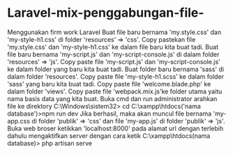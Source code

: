 # Laravel-mix-penggabungan-file-
Menggunakan firm work Laravel
Buat file baru bernama 'my.style.css' dan 'my-style-h1.css' di folder 'resources' => 'css'.
Copy pastekan file 'my.style.css' dan 'my-style-h1.css' ke dalam file baru kita buat tadi.
Buat file baru bernama 'my-script.js' dan 'my-script-console.js' di dalam folder 'resources' => 'js'.
Copy paste file 'my-script.js' dan 'my-script-console.js' ke dalam folder yang baru kita buat tadi.
Buat folder baru bernama 'sass' di dalam folder 'resources'.
Copy paste file 'my-style-h1.scss' ke dalam folder 'sass' yang baru kita buat tadi.
Copy paste file 'welcome.blade.php' ke dalam folder 'views'.
Copy paste file 'webpack.mix.js'ke folder utama yaitu nama basis data yang kita buat.
Buka cmd dan run administrator arahkan file ke direktory C:\Windows\sistem32> cd C:\xampp\htdocs\('nama database')>npm run dev
Jika berhasil, maka akan muncul file bernama 'my-app.css di folder 'publik' => 'css' dan file 'my-app.js' di folder 'publik' => 'js'.
Buka web broser ketikkan 'localhost:8000' pada alamat url dengan terlebih dahulu mengaktifkan server dengan cara ketik C:\xampp\htdocs\(nama database)> php artisan serve
